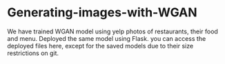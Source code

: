 # Generating-images-with-WGAN
We have trained WGAN model using yelp photos of restaurants, their food and menu. Deployed the same model using Flask. you can access the deployed files here, except for the saved models due to their size restrictions on git. 
